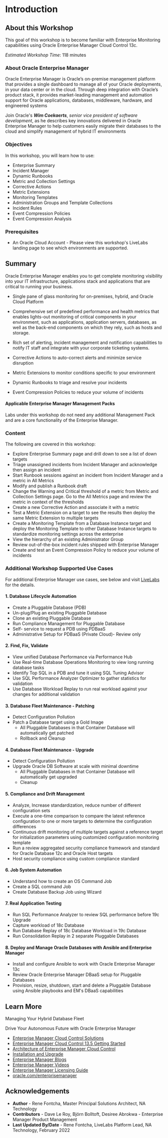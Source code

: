 # Introduction

## About this Workshop
This goal of this workshop is to become familiar with Enterprise Monitoring capabilities using Oracle Enterprise Manager Cloud Control 13c.

*Estimated Workshop Time*: 118 minutes

### About Oracle Enterprise Manager
Oracle Enterprise Manager is Oracle’s on-premise management platform that provides a single dashboard to manage all of your Oracle deployments, in your data center or in the cloud. Through deep integration with Oracle’s product stack, it provides market-leading management and automation support for Oracle applications, databases, middleware, hardware, and engineered systems

Join Oracle's ***Wim Coekaerts***, *senior vice president of software development*, as he describes key innovations delivered in Oracle Enterprise Manager to help customers easily migrate their databases to the cloud and simplify management of hybrid IT environments

[](youtube:MZJQx6MuHA0)

### Objectives
In this workshop, you will learn how to use:
- Enterprise Summary
- Incident Manager
- Dynamic Runbooks
- Metric and Collection Settings
- Corrective Actions
- Metric Extensions
- Monitoring Templates
- Administration Groups and Template Collections
- Incident Rules
- Event Compression Policies
- Event Compression Analysis

### Prerequisites
- An Oracle Cloud Account - Please view this workshop's LiveLabs landing page to see which environments are supported.

## Summary
Oracle Enterprise Manager enables you to get complete monitoring visibility into your IT infrastructure, applications stack and applications that are critical to running your business.

- Single pane of glass monitoring for on-premises, hybrid, and Oracle Cloud Platform

- Comprehensive set of predefined performance and health metrics that enables lights-out monitoring of critical components in your environment, such as applications, application servers, databases, as well as the back-end components on which they rely, such as hosts and storage.

- Rich set of alerting, incident management and notification capabilities to notify IT staff and integrate with your corporate ticketing systems.

- Corrective Actions to auto-correct alerts and minimize service disruption

- Metric Extensions to monitor conditions specific to your environment

- Dynamic Runbooks to triage and resolve your incidents

- Event Compression Policies to reduce your volume of incidents

#### Applicable Enterprise Manager Management Packs
Labs under this workshop do not need any additional Management Pack and are a core functionality of the Enterprise Manager.

### Content
The following are covered in this workshop:
- Explore Enterprise Summary page and drill down to see a list of down targets
- Triage unassigned incidents from Incident Manager and acknowledge then assign an incident
- Start Runbook sessions against an incident from Incident Manager and a metric in All Metrics 
- Modify and publish a Runbook draft
- Change the Warning and Critical threshold of a metric from Metric and Collection Settings page. Go to the All Metrics page and review the metric in context of the thresholds
- Create a new Corrective Action and associate it with a metric
- Test a Metric Extension on a target to see the results then deploy the same Metric Extension to multiple targets
- Create a Monitoring Template from a Database Instance target and deploy the Monitoring Template to other Database Instance targets to standardize monitoring settings across the enterprise
- View the hierarchy of an existing Administrator Group
- Review out-of-the-box incident rules shipped with Enterprise Manager
- Create and test an Event Compression Policy to reduce your volume of incidents


### Additional Workshop Supported Use Cases

For additional Enterprise Manager use cases, see below and visit [LiveLabs](http://developer.oracle.com/livelabs) for the details.
#### 1. Database Lifecycle Automation
-	Create a Pluggable Database (PDB)
-	Un-plug/Plug an existing Pluggable Database
-	Clone an existing Pluggable Database
-	Run Compliance Management for Pluggable Database
-	Self- service to request a PDB using PDBaaS
-	Administrative Setup for PDBaaS (Private Cloud)- Review only

#### 2. Find, Fix, Validate
- View unified Database Performance via Performance Hub
- Use Real-time Database Operations Monitoring to view long running database tasks
- Identify Top SQL in a PDB and tune it using SQL Tuning Advisor
- Use SQL Performance Analyzer Optimizer to gather statistics for validation
- Use Database Workload Replay to run real workload against your changes for additional validation

#### 3. Database Fleet Maintenance - Patching
* Detect Configuration Pollution
* Patch a Database target using a Gold Image
    - All Pluggable Databases in that Container Database will automatically get patched
    - Rollback and Cleanup

#### 4. Database Fleet Maintenance - Upgrade
* Detect Configuration Pollution
* Upgrade Oracle DB Software at scale with minimal downtime
    - All Pluggable Databases in that Container Database will automatically get upgraded
    - Cleanup

#### 5. Compliance and Drift Management
- Analyze, Increase standardization, reduce number of different configuration sets
- Execute a one-time comparison to compare the latest reference configuration to one or more targets to determine the configuration differences
- Continuous drift monitoring of multiple targets against a reference target for initialization parameters using customized configuration monitoring template
- Run a review aggregated security compliance framework and standard for Oracle Database 12c and Oracle Host targets
- Host security compliance using custom compliance standard

#### 6. Job System Automation
* Understand how to create an OS Command Job
* Create a SQL command Job
* Create Database Backup Job using Wizard

#### 7. Real Application Testing
* Run SQL Performance Analyzer to review SQL performance before 19c Upgrade
* Capture workload of 18c Database
* Run Database Replay of 18c Database Workload in 19c Database
* Run Consolidation Replay in 2 separate Pluggable Databases

#### 8. Deploy and Manage Oracle Databases with Ansible and Enterprise Manager
- Install and configure Ansible to work with Oracle Enterprise Manager 13c
- Review Oracle Enterprise Manager DBaaS setup for Pluggable Databases
- Provision, resize, shutdown, start and delete a Pluggable Database using Ansible playbooks and EM's DBaaS capabilities

## Learn More
Managing Your Hybrid Database Fleet
[](youtube:TUaAweMX3S4)

Drive Your Autonomous Future with Oracle Enterprise Manager
[](youtube:7khTglg0_3g)

- [Enterprise Manager Cloud Control Solutions](https://docs.oracle.com/en/enterprise-manager/cloud-control/enterprise-manager-cloud-control/13.5/emcon/enterprise-manager-management-focus-areas.html#GUID-7F3BF18C-97DF-44BC-8BB7-6A864AF1A150)
- [Enterprise Manager Cloud Control 13.5 Getting Started](https://docs.oracle.com/en/enterprise-manager/cloud-control/enterprise-manager-cloud-control/13.5/index.html)
- [Architecture of Enterprise Manager Cloud Control](https://docs.oracle.com/en/enterprise-manager/cloud-control/enterprise-manager-cloud-control/13.5/emcon/enterprise-manager-cloud-control-architecture.html#GUID-1A384373-7CD5-434D-9939-874E940CBF21)
- [Installation and Upgrade](https://docs.oracle.com/en/enterprise-manager/cloud-control/enterprise-manager-cloud-control/13.5/install.html)
- [Enterprise Manager Blogs](https://blogs.oracle.com/oem/)
- [Enterprise Manager Videos](https://docs.oracle.com/en/enterprise-manager/cloud-control/enterprise-manager-cloud-control/13.5/videos.html)
- [Enterprise Manager Licensing Guide](https://docs.oracle.com/en/enterprise-manager/cloud-control/enterprise-manager-cloud-control/13.5/oemli/index.html)
- [oracle.com/enterprisemanager](https://www.oracle.com/enterprise-manager/)

## Acknowledgements
- **Author** - Rene Fontcha, Master Principal Solutions Architect, NA Technology
- **Contributors** - Dave Le Roy, Björn Bolltoft, Desiree Abrokwa - Enterprise Manager Product Management
- **Last Updated By/Date** - Rene Fontcha, LiveLabs Platform Lead, NA Technology, February 2022
